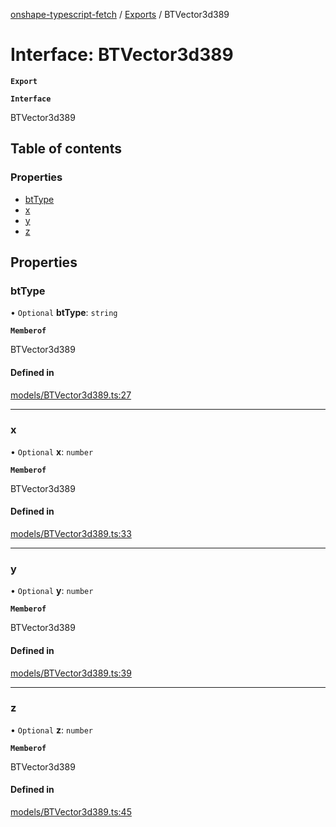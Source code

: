 [onshape-typescript-fetch](../README.md) / [Exports](../modules.md) / BTVector3d389

# Interface: BTVector3d389

**`Export`**

**`Interface`**

BTVector3d389

## Table of contents

### Properties

- [btType](BTVector3d389.md#bttype)
- [x](BTVector3d389.md#x)
- [y](BTVector3d389.md#y)
- [z](BTVector3d389.md#z)

## Properties

### btType

• `Optional` **btType**: `string`

**`Memberof`**

BTVector3d389

#### Defined in

[models/BTVector3d389.ts:27](https://github.com/toebes/onshape-typescript-fetch/blob/3e11ae1/models/BTVector3d389.ts#L27)

___

### x

• `Optional` **x**: `number`

**`Memberof`**

BTVector3d389

#### Defined in

[models/BTVector3d389.ts:33](https://github.com/toebes/onshape-typescript-fetch/blob/3e11ae1/models/BTVector3d389.ts#L33)

___

### y

• `Optional` **y**: `number`

**`Memberof`**

BTVector3d389

#### Defined in

[models/BTVector3d389.ts:39](https://github.com/toebes/onshape-typescript-fetch/blob/3e11ae1/models/BTVector3d389.ts#L39)

___

### z

• `Optional` **z**: `number`

**`Memberof`**

BTVector3d389

#### Defined in

[models/BTVector3d389.ts:45](https://github.com/toebes/onshape-typescript-fetch/blob/3e11ae1/models/BTVector3d389.ts#L45)
